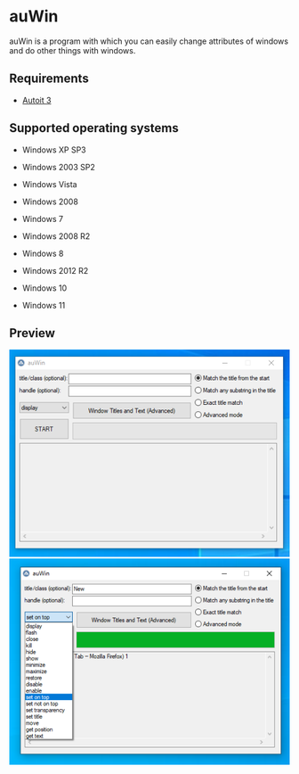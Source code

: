 # auWin

auWin is a program with which you can easily change attributes of windows and do other things with windows.

## Requirements

- [Autoit 3](https://www.autoitscript.com/cgi-bin/getfile.pl?autoit3%2Fautoit-v3-setup.zip= "Download from autoitscript.com")

## Supported operating systems

- Windows XP SP3

- Windows 2003 SP2

- Windows Vista

- Windows 2008

- Windows 7

- Windows 2008 R2

- Windows 8

- Windows 2012 R2

- Windows 10

- Windows 11

## Preview

![basic](assets/basic.png)
![on run](assets/on_run.png)
